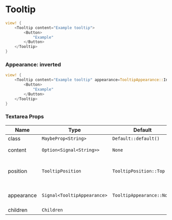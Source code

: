 # Tooltip

```rust demo
view! {
    <Tooltip content="Example tooltip">
        <Button>
            "Example"
        </Button>
    </Tooltip>
}
```

### Appearance: inverted

```rust demo
view! {
    <Tooltip content="Example tooltip" appearance=TooltipAppearance::Inverted>
        <Button>
            "Example"
        </Button>
    </Tooltip>
}
```

### Textarea Props

| Name       | Type                        | Default                   | Description                            |
| ---------- | --------------------------- | ------------------------- | -------------------------------------- |
| class      | `MaybeProp<String>`         | `Default::default()`      |                                        |
| content    | `Option<Signal<String>>`    | `None`                    | The text of the tooltip.               |
| position   | `TooltipPosition`           | `TooltipPosition::Top`    | Configure the position of the tooltip. |
| appearance | `Signal<TooltipAppearance>` | `TooltipAppearance::None` | The tooltip's visual appearance.       |
| children   | `Children`                  |                           |                                        |
